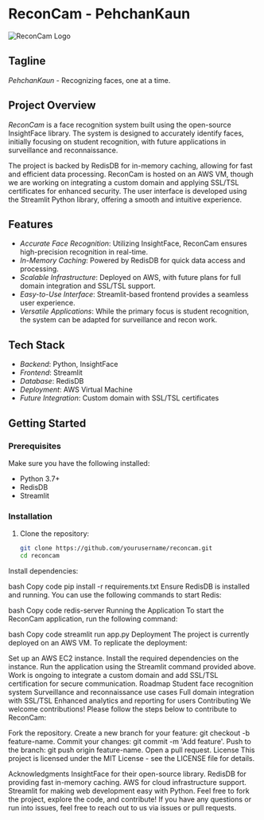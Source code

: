 # ReconCam - PehchanKaun

![ReconCam Logo](logo.jpg)

## Tagline
*PehchanKaun* - Recognizing faces, one at a time.

## Project Overview

*ReconCam* is a face recognition system built using the open-source InsightFace library. The system is designed to accurately identify faces, initially focusing on student recognition, with future applications in surveillance and reconnaissance.

The project is backed by RedisDB for in-memory caching, allowing for fast and efficient data processing. ReconCam is hosted on an AWS VM, though we are working on integrating a custom domain and applying SSL/TSL certificates for enhanced security. The user interface is developed using the Streamlit Python library, offering a smooth and intuitive experience.

## Features

- *Accurate Face Recognition*: Utilizing InsightFace, ReconCam ensures high-precision recognition in real-time.
- *In-Memory Caching*: Powered by RedisDB for quick data access and processing.
- *Scalable Infrastructure*: Deployed on AWS, with future plans for full domain integration and SSL/TSL support.
- *Easy-to-Use Interface*: Streamlit-based frontend provides a seamless user experience.
- *Versatile Applications*: While the primary focus is student recognition, the system can be adapted for surveillance and recon work.

## Tech Stack

- *Backend*: Python, InsightFace
- *Frontend*: Streamlit
- *Database*: RedisDB
- *Deployment*: AWS Virtual Machine
- *Future Integration*: Custom domain with SSL/TSL certificates

## Getting Started

### Prerequisites

Make sure you have the following installed:

- Python 3.7+
- RedisDB
- Streamlit

### Installation

1. Clone the repository:

   ```bash
   git clone https://github.com/yourusername/reconcam.git
   cd reconcam
Install dependencies:

bash
Copy code
pip install -r requirements.txt
Ensure RedisDB is installed and running. You can use the following commands to start Redis:

bash
Copy code
redis-server
Running the Application
To start the ReconCam application, run the following command:

bash
Copy code
streamlit run app.py
Deployment
The project is currently deployed on an AWS VM. To replicate the deployment:

Set up an AWS EC2 instance.
Install the required dependencies on the instance.
Run the application using the Streamlit command provided above.
Work is ongoing to integrate a custom domain and add SSL/TSL certification for secure communication.
Roadmap
 Student face recognition system
 Surveillance and reconnaissance use cases
 Full domain integration with SSL/TSL
 Enhanced analytics and reporting for users
Contributing
We welcome contributions! Please follow the steps below to contribute to ReconCam:

Fork the repository.
Create a new branch for your feature: git checkout -b feature-name.
Commit your changes: git commit -m 'Add feature'.
Push to the branch: git push origin feature-name.
Open a pull request.
License
This project is licensed under the MIT License - see the LICENSE file for details.

Acknowledgments
InsightFace for their open-source library.
RedisDB for providing fast in-memory caching.
AWS for cloud infrastructure support.
Streamlit for making web development easy with Python.
Feel free to fork the project, explore the code, and contribute! If you have any questions or run into issues, feel free to reach out to us via issues or pull requests.


